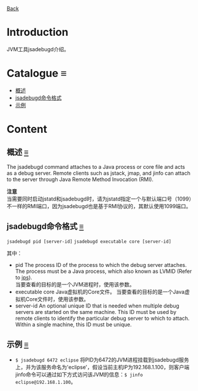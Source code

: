 [Back](index.md)

# Introduction
JVM工具jsadebugd介绍。

# Catalogue <a id="≡">≡</a>
- [概述](#o)
- [jsadebugd命令格式](#cf)
- [示例](#ex)

# Content

## 概述 <a id="o">[≡](#≡)</a>
The jsadebugd command attaches to a Java process or core file and acts as a debug server. Remote clients such as jstack, jmap, and jinfo can attach to the server through Java Remote Method Invocation (RMI).

**注意**  
当需要同时启动jstatd和jsadebugd时，请为jstatd指定一个与默认端口号（1099）不一样的RMI端口，因为jsadebugd也是基于RMI协议的，其默认使用1099端口。

## jsadebugd命令格式 <a id="cf">[≡](#≡)</a>
`jsadebugd pid [server-id]`
`jsadebugd executable core [server-id]`

其中：
- pid
    The process ID of the process to which the debug server attaches. The process must be a Java process, which also known as LVMID (Refer to [jps](jps.md)).    
    当要查看的目标的是一个JVM进程时，使用该参数。
- executable core
    Java虚拟机的Core文件。
    当要查看的目标的是一个Java虚拟机Core文件时，使用该参数。
- server-id
    An optional unique ID that is needed when multiple debug servers are started on the same machine. This ID must be used by remote clients to identify the particular debug server to which to attach. Within a single machine, this ID must be unique.

## 示例 <a id="ex">[≡](#≡)</a>
- `$ jsadebugd 6472 eclipse`
    将PID为6472的JVM进程挂载到jsadebugd服务上，并为该服务命名为'eclipse'，假设当前主机IP为192.168.1.100，则客户端jinfo命令可以通过如下方式访问该JVM的信息：`$ jinfo eclipse@192.168.1.100`。
    
    
    
